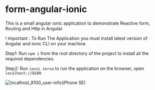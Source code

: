 # form-angular-ionic
This is a small angular ionic application to demonstrate Reactive form, Routing and Http in Angular.

! important : To Run The Application you must install latest version of Angular and ionic CLI on your machine.

Step1: Run `npm i` from the root directory of the project to install all the required dependencies.

Step2: Run `ionic serve` to run the application on the browser, open `localhost://8100`

![localhost_8100_user-info(iPhone SE)](https://user-images.githubusercontent.com/54147788/221422199-c59276d6-e65c-494e-ae41-8df197c667a4.jpg)
